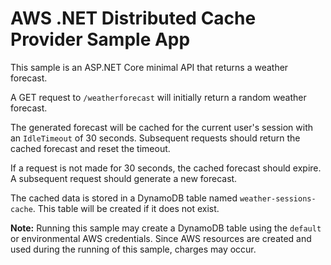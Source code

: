 # AWS .NET Distributed Cache Provider Sample App

This sample is an ASP.NET Core minimal API that returns a weather forecast.

A GET request to `/weatherforecast` will initially return a random weather forecast. 

The generated forecast will be cached for the current user's session with an `IdleTimeout` of 30 seconds. Subsequent requests should return the cached forecast and reset the timeout. 

If a request is not made for 30 seconds, the cached forecast should expire. A subsequent request should generate a new forecast.

The cached data is stored in a DynamoDB table named `weather-sessions-cache`. This table will be created if it does not exist.

**Note:** Running this sample may create a DynamoDB table using the `default` or environmental AWS credentials. Since AWS resources are created and used during the running of this sample, charges may occur.
